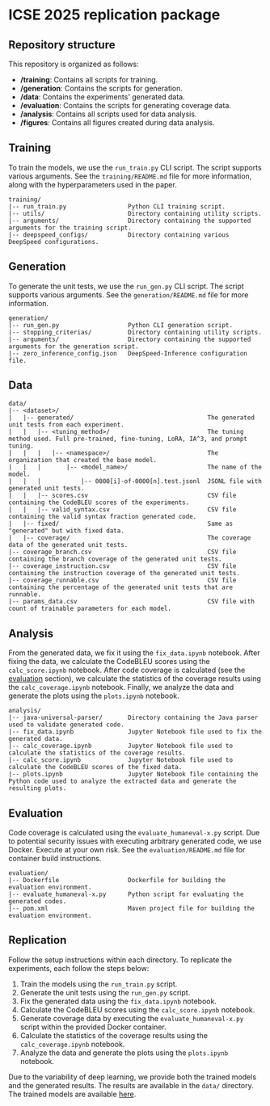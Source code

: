 # ICSE 2025 replication package


## Repository structure

This repository is organized as follows:
- **/training**: Contains all scripts for training.
- **/generation**: Contains the scripts for generation.
- **/data**: Contains the experiments' generated data.
- **/evaluation**: Contains the scripts for generating coverage data.
- **/analysis**: Contains all scripts used for data analysis.
- **/figures**: Contains all figures created during data analysis.


## Training
To train the models, we use the `run_train.py` CLI script. The script supports various arguments. See the `training/README.md` file for more information, along with the hyperparameters used in the paper.

```
training/
|-- run_train.py                 Python CLI training script.
|-- utils/                       Directory containing utility scripts.
|-- arguments/                   Directory containing the supported arguments for the training script.
|-- deepspeed_configs/           Directory containing various DeepSpeed configurations.
````


## Generation
To generate the unit tests, we use the `run_gen.py` CLI script. The script supports various arguments. See the `generation/README.md` file for more information.
```
generation/
|-- run_gen.py                   Python CLI generation script.
|-- stopping_criterias/          Directory containing utility scripts.
|-- arguments/                   Directory containing the supported arguments for the generation script.
|-- zero_inference_config.json   DeepSpeed-Inference configuration file.
````


## Data
```
data/
|-- <dataset>/
|   |-- generated/                                     The generated unit tests from each experiment.
|   |   |-- <tuning_method>/                           The tuning method used. Full pre-trained, fine-tuning, LoRA, IA^3, and prompt tuning.
|   |   |   |-- <namespace>/                           The organization that created the base model.
|   |   |       |-- <model_name>/                      The name of the model.
|   |   |           |-- 0000[i]-of-0000[n].test.jsonl  JSONL file with generated unit tests.
|   |   |-- scores.csv                                 CSV file containing the CodeBLEU scores of the experiments.
|   |   |-- valid_syntax.csv                           CSV file containing the valid syntax fraction generated code.
|   |-- fixed/                                         Same as "generated" but with fixed data.
|   |-- coverage/                                      The coverage data of the generated unit tests.
|-- coverage_branch.csv                                CSV file containing the branch coverage of the generated unit tests.
|-- coverage_instruction.csv                           CSV file containing the instruction coverage of the generated unit tests.
|-- coverage_runnable.csv                              CSV file containing the percentage of the generated unit tests that are runnable.
|-- params_data.csv                                    CSV file with count of trainable parameters for each model.
```


## Analysis
From the generated data, we fix it using the `fix_data.ipynb` notebook. After fixing the data, we calculate the CodeBLEU scores using the `calc_score.ipynb` notebook. After code coverage is calculated (see the [evaluation](#evaluation) section), we calculate the statistics of the coverage results using the `calc_coverage.ipynb` notebook. Finally, we analyze the data and generate the plots using the `plots.ipynb` notebook.
```
analysis/
|-- java-universal-parser/       Directory containing the Java parser used to validate generated code.
|-- fix_data.ipynb               Jupyter Notebook file used to fix the generated data.
|-- calc_coverage.ipynb          Jupyter Notebook file used to calculate the statistics of the coverage results.
|-- calc_score.ipynb             Jupyter Notebook file used to calculate the CodeBLEU scores of the fixed data.
|-- plots.ipynb                  Jupyter Notebook file containing the Python code used to analyze the extracted data and generate the resulting plots.
```

## Evaluation
Code coverage is calculated using the `evaluate_humaneval-x.py` script. Due to potential security issues with executing arbitrary generated code, we use Docker. Execute at your own risk. See the `evaluation/README.md` file for container build instructions.
````
evaluation/
|-- Dockerfile                   Dockerfile for building the evaluation environment.
|-- evaluate_humaneval-x.py      Python script for evaluating the generated codes.
|-- pom.xml                      Maven project file for building the evaluation environment.
````

## Replication
Follow the setup instructions within each directory. To replicate the experiments, each follow the steps below:

1. Train the models using the `run_train.py` script.
2. Generate the unit tests using the `run_gen.py` script.
3. Fix the generated data using the `fix_data.ipynb` notebook.
4. Calculate the CodeBLEU scores using the `calc_score.ipynb` notebook.
5. Generate coverage data by executing the `evaluate_humaneval-x.py` script within the provided Docker container.
6. Calculate the statistics of the coverage results using the `calc_coverage.ipynb` notebook.
5. Analyze the data and generate the plots using the `plots.ipynb` notebook.

Due to the variability of deep learning, we provide both the trained models and the generated results. The results are available in the `data/` directory. The trained models are available [here](https://huggingface.co/fals3/peft-unit-test-generation-experiments). 

